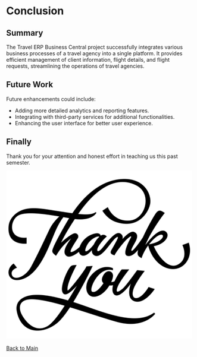 # Conclusion

## Summary

The Travel ERP Business Central project successfully integrates various business processes of a travel agency into a single platform. It provides efficient management of client information, flight details, and flight requests, streamlining the operations of travel agencies.

## Future Work

Future enhancements could include:

- Adding more detailed analytics and reporting features.
- Integrating with third-party services for additional functionalities.
- Enhancing the user interface for better user experience.

## Finally

Thank you for your attention and honest effort in teaching us this past semester.

<img src="../media/thank-you.png" alt="Thank You" width="500"/>

[Back to Main](README.md)
